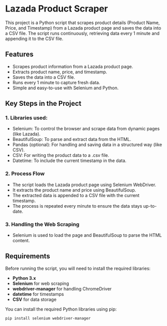 # Lazada Product Scraper

This project is a Python script that scrapes product details (Product Name, Price, and Timestamp) from a Lazada product page and saves the data into a CSV file. The script runs continuously, retrieving data every 1 minute and appending it to the CSV file.

## Features

- Scrapes product information from a Lazada product page.
- Extracts product name, price, and timestamp.
- Saves the data into a CSV file.
- Runs every 1 minute to capture fresh data.
- Simple and easy-to-use with Selenium and Python.

## Key Steps in the Project

### 1. Libraries used:
- Selenium: To control the browser and scrape data from dynamic pages (like Lazada).
- BeautifulSoup: To parse and extract data from the HTML.
- Pandas (optional): For handling and saving data in a structured way (like CSV).
- CSV: For writing the product data to a .csv file.
- Datetime: To include the current timestamp in the data.

### 2. Process Flow
- The script loads the Lazada product page using Selenium WebDriver.
- It extracts the product name and price using BeautifulSoup.
- The extracted data is appended to a CSV file with the current timestamp.
- The process is repeated every minute to ensure the data stays up-to-date.

### 3. Handling the Web Scraping
- Selenium is used to load the page and BeautifulSoup to parse the HTML content.

## Requirements

Before running the script, you will need to install the required libraries:

- **Python 3.x**
- **Selenium** for web scraping
- **webdriver-manager** for handling ChromeDriver
- **datetime** for timestamps
- **CSV** for data storage

You can install the required Python libraries using pip:

```bash
pip install selenium webdriver-manager

